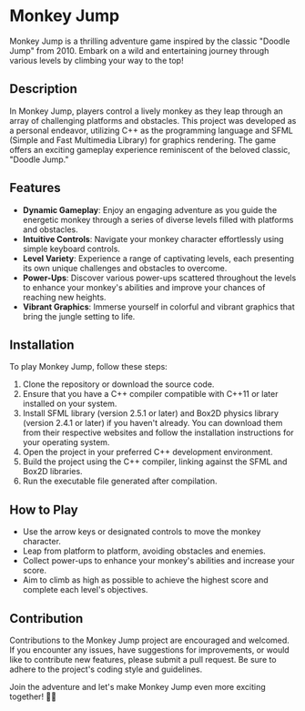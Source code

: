 # Monkey Jump

Monkey Jump is a thrilling adventure game inspired by the classic "Doodle Jump" from 2010. Embark on a wild and entertaining journey through various levels by climbing your way to the top!

## Description

In Monkey Jump, players control a lively monkey as they leap through an array of challenging platforms and obstacles. This project was developed as a personal endeavor, utilizing C++ as the programming language and SFML (Simple and Fast Multimedia Library) for graphics rendering. The game offers an exciting gameplay experience reminiscent of the beloved classic, "Doodle Jump."

## Features

- **Dynamic Gameplay**: Enjoy an engaging adventure as you guide the energetic monkey through a series of diverse levels filled with platforms and obstacles.
- **Intuitive Controls**: Navigate your monkey character effortlessly using simple keyboard controls.
- **Level Variety**: Experience a range of captivating levels, each presenting its own unique challenges and obstacles to overcome.
- **Power-Ups**: Discover various power-ups scattered throughout the levels to enhance your monkey's abilities and improve your chances of reaching new heights.
- **Vibrant Graphics**: Immerse yourself in colorful and vibrant graphics that bring the jungle setting to life.

## Installation

To play Monkey Jump, follow these steps:

1. Clone the repository or download the source code.
2. Ensure that you have a C++ compiler compatible with C++11 or later installed on your system.
3. Install SFML library (version 2.5.1 or later) and Box2D physics library (version 2.4.1 or later) if you haven't already. You can download them from their respective websites and follow the installation instructions for your operating system.
4. Open the project in your preferred C++ development environment.
5. Build the project using the C++ compiler, linking against the SFML and Box2D libraries.
6. Run the executable file generated after compilation.

## How to Play

- Use the arrow keys or designated controls to move the monkey character.
- Leap from platform to platform, avoiding obstacles and enemies.
- Collect power-ups to enhance your monkey's abilities and increase your score.
- Aim to climb as high as possible to achieve the highest score and complete each level's objectives.

## Contribution

Contributions to the Monkey Jump project are encouraged and welcomed. If you encounter any issues, have suggestions for improvements, or would like to contribute new features, please submit a pull request. Be sure to adhere to the project's coding style and guidelines.

Join the adventure and let's make Monkey Jump even more exciting together! 🐒🚀
